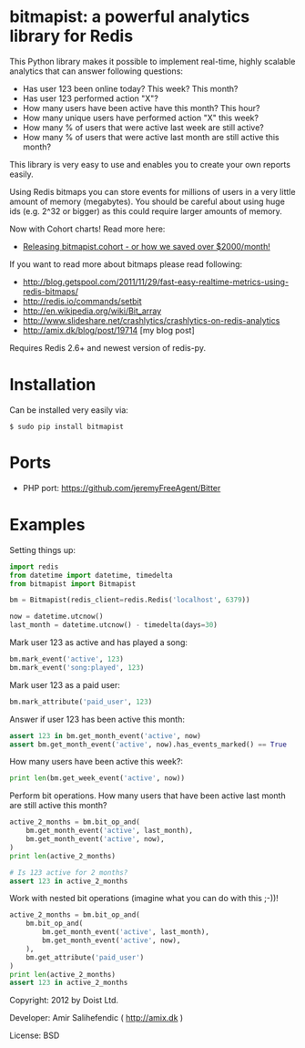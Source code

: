 bitmapist: a powerful analytics library for Redis
=================================================================

This Python library makes it possible to implement real-time, highly scalable analytics that can answer following questions:

* Has user 123 been online today? This week? This month?
* Has user 123 performed action "X"?
* How many users have been active have this month? This hour?
* How many unique users have performed action "X" this week?
* How many % of users that were active last week are still active?
* How many % of users that were active last month are still active this month?

This library is very easy to use and enables you to create your own reports easily.

Using Redis bitmaps you can store events for millions of users in a very little amount of memory (megabytes).
You should be careful about using huge ids (e.g. 2^32 or bigger) as this could require larger amounts of memory.

Now with Cohort charts! Read more here:

* [Releasing bitmapist.cohort - or how we saved over $2000/month!](http://amix.dk/blog/post/19718)

If you want to read more about bitmaps please read following:

* http://blog.getspool.com/2011/11/29/fast-easy-realtime-metrics-using-redis-bitmaps/
* http://redis.io/commands/setbit
* http://en.wikipedia.org/wiki/Bit_array
* http://www.slideshare.net/crashlytics/crashlytics-on-redis-analytics
* http://amix.dk/blog/post/19714 [my blog post]

Requires Redis 2.6+ and newest version of redis-py.


Installation
============

Can be installed very easily via:

    $ sudo pip install bitmapist


Ports
=====

* PHP port: https://github.com/jeremyFreeAgent/Bitter


Examples
========

Setting things up:

```python
import redis
from datetime import datetime, timedelta
from bitmapist import Bitmapist

bm = Bitmapist(redis_client=redis.Redis('localhost', 6379))

now = datetime.utcnow()
last_month = datetime.utcnow() - timedelta(days=30)
```

Mark user 123 as active and has played a song:

```python
bm.mark_event('active', 123)
bm.mark_event('song:played', 123)
```

Mark user 123 as a paid user:

```python
bm.mark_attribute('paid_user', 123)
```

Answer if user 123 has been active this month:

```python
assert 123 in bm.get_month_event('active', now)
assert bm.get_month_event('active', now).has_events_marked() == True
```

How many users have been active this week?:

```python
print len(bm.get_week_event('active', now))
```

Perform bit operations. How many users that have been active last month are still active this month?

```python
active_2_months = bm.bit_op_and(
    bm.get_month_event('active', last_month),
    bm.get_month_event('active', now),
)
print len(active_2_months)

# Is 123 active for 2 months?
assert 123 in active_2_months
```

Work with nested bit operations (imagine what you can do with this ;-))!

```python
active_2_months = bm.bit_op_and(
    bm.bit_op_and(
        bm.get_month_event('active', last_month),
        bm.get_month_event('active', now),
    ),
    bm.get_attribute('paid_user')
)
print len(active_2_months)
assert 123 in active_2_months
```

Copyright: 2012 by Doist Ltd.

Developer: Amir Salihefendic ( http://amix.dk )

License: BSD
